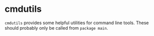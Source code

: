 # cmdutils

`cmdutils` provides some helpful utilities for command line tools. These should
probably only be called from `package main`.